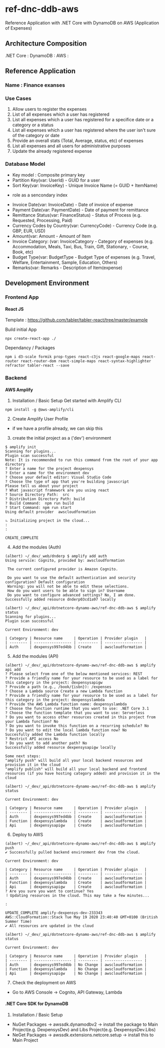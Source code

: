 # ref-dnc-ddb-aws
Reference Application with .NET Core with DynamoDB on AWS (Application of Expenses)


## Architecture Composition

.NET Core : 
DynamoDB :
AWS :


## Reference Application 
### Name : Finance exanses
### Use Cases
1) Allow users to register the expenses
2) List of all expenses which a user has registered
3) List all expenses which a user has registered for a specifice date or a category or a status
4) List all expenses which a user has registered where the user isn't sure of the category or date
5) Provide an overall stats (Total, Average, status, etc) of expenses
6) List all expenses and all users for administrative purposes
7) Update the already registered expense

### Database Model
- Key model : Composite primary key
- Partition Key(var: <Guid>UserId) - GUID for a user
- Sort Key(var: <string>InvoiceKey) - Unique Invoice Name (= GUID + ItemName)
 * role as a sencondary index
- Invoice Date(var: <string>InvoiceDate) - Date of invoice of expense
- Payment Date(var: <string>PaymentDate) - Date of payment for remittance
- Remittance Status(var: <string>FinanceStatus) - Status of Process (e.g. Requested, Processing, Paid)
- Currency Codes by Country(var: <string>CurrencyCode) - Currency Code (e.g. GBP, EUR, USD)
- Amount(var: <int>Amount - Amount of Item
- Invoice Category: (var: <string>InvoiceCategory - Category of expenses (e.g. Accommodation, Meals, Taxi, Bus, Train, Gift, Stationary, - Course, Book, etc)
- Budget Type(var: <string>BudgetType - Budget Type of expenses (e.g. Travel, Welfare, Entertainment, Sample, Education, Others) 
- Remarks(var: <string>Remarks - Description of Item(expense)



## Development Environment
### Frontend App 
#### React JS
Template : https://github.com/tabler/tabler-react/tree/master/example

Build initial App
```
npx create-react-app ./
```

Dependancy / Packages
```
npm i d3-scale formik prop-types react-c3js react-google-maps react-router react-router-dom react-simple-maps react-syntax-highlighter refractor tabler-react --save
```

### Backend
#### AWS Amplify
1) Installation / Basic Setup
Get started with Amplify CLI
```
npm install -g @aws-amplify/cli
```

2) Create Amplify User Profile
 * if we have a profile already, we can skip this
 
3) create the initial project as a ('dev') environment
```
$ amplify init
Scanning for plugins...
Plugin scan successful
Note: It is recommended to run this command from the root of your app directory
? Enter a name for the project dexpensys
? Enter a name for the environment dev
? Choose your default editor: Visual Studio Code
? Choose the type of app that you're building javascript
Please tell us about your project
? What javascript framework are you using react
? Source Directory Path:  src
? Distribution Directory Path: build
? Build Command:  npm run build
? Start Command: npm run start
Using default provider  awscloudformation

⠦ Initializing project in the cloud...
:
:

CREATE_COMPLETE
```

4) Add the modules (Auth)
```
(albert) ~/_dev/_web/dnderp $ amplify add auth
Using service: Cognito, provided by: awscloudformation
 
 The current configured provider is Amazon Cognito. 
 
 Do you want to use the default authentication and security configuration? Default configuration
 Warning: you will not be able to edit these selections. 
 How do you want users to be able to sign in? Username
 Do you want to configure advanced settings? No, I am done.
Successfully added resource dnderp03cd1a97 locally

(albert) ~/_dev/_api/dotnetcore-dynamo-aws/ref-dnc-ddb-aws $ amplify status
Scanning for plugins...
Plugin scan successful

Current Environment: dev

| Category | Resource name     | Operation | Provider plugin   |
| -------- | ----------------- | --------- | ----------------- |
| Auth     | dexpensys997ed4bb | Create    | awscloudformation |
```

5) Add the modules (API)
```
(albert) ~/_dev/_api/dotnetcore-dynamo-aws/ref-dnc-ddb-aws $ amplify api add
? Please select from one of the below mentioned services: REST
? Provide a friendly name for your resource to be used as a label for this category in the project: dexpensysapigw
? Provide a path (e.g., /book/{isbn}): /expenses
? Choose a Lambda source Create a new Lambda function
? Provide a friendly name for your resource to be used as a label for this category in the project: dexpensyslambda
? Provide the AWS Lambda function name: dexpensyslambda
? Choose the function runtime that you want to use: .NET Core 3.1
? Choose the function template that you want to use: Serverless
? Do you want to access other resources created in this project from your Lambda function? No
? Do you want to invoke this function on a recurring schedule? No
? Do you want to edit the local lambda function now? No
Succesfully added the Lambda function locally
? Restrict API access No
? Do you want to add another path? No
Successfully added resource dexpensysapigw locally

Some next steps:
"amplify push" will build all your local backend resources and provision it in the cloud
"amplify publish" will build all your local backend and frontend resources (if you have hosting category added) and provision it in the cloud

(albert) ~/_dev/_api/dotnetcore-dynamo-aws/ref-dnc-ddb-aws $ amplify status

Current Environment: dev

| Category | Resource name     | Operation | Provider plugin   |
| -------- | ----------------- | --------- | ----------------- |
| Auth     | dexpensys997ed4bb | Create    | awscloudformation |
| Function | dexpensyslambda   | Create    | awscloudformation |
| Api      | dexpensysapigw    | Create    | awscloudformation |
```

6) Deploy to AWS
```
(albert) ~/_dev/_api/dotnetcore-dynamo-aws/ref-dnc-ddb-aws $ amplify push
✔ Successfully pulled backend environment dev from the cloud.

Current Environment: dev

| Category | Resource name     | Operation | Provider plugin   |
| -------- | ----------------- | --------- | ----------------- |
| Auth     | dexpensys997ed4bb | Create    | awscloudformation |
| Function | dexpensyslambda   | Create    | awscloudformation |
| Api      | dexpensysapigw    | Create    | awscloudformation |
? Are you sure you want to continue? Yes
⠸ Updating resources in the cloud. This may take a few minutes...

:

UPDATE_COMPLETE amplify-dexpensys-dev-233343 AWS::CloudFormation::Stack Tue May 19 2020 23:40:40 GMT+0100 (British Summer Time) 
✔ All resources are updated in the cloud

(albert) ~/_dev/_api/dotnetcore-dynamo-aws/ref-dnc-ddb-aws $ amplify status

Current Environment: dev

| Category | Resource name     | Operation | Provider plugin   |
| -------- | ----------------- | --------- | ----------------- |
| Auth     | dexpensys997ed4bb | No Change | awscloudformation |
| Function | dexpensyslambda   | No Change | awscloudformation |
| Api      | dexpensysapigw    | No Change | awscloudformation |
```

7) Check the deployment on AWS
 - Go to AWS Console -> Cognito, API Gateway, Lambda
 
#### .NET Core SDK for DynamoDB 
1) Installation / Basic Setup
- NuGet Packages -> awssdk.dynamodbv2 -> install the package to Main Project(e.g. DexpensysDev) and Libs Project(e.g. DexpensysDev.Libs)
- NeGet Packages -> awssdk.extensions.netcore.setup -> install this to Main Project
